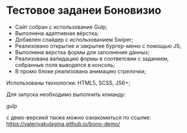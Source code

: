 # Тестовое заданеи Боновизио

- Сайт собран с использование Gulp;
- Выполнена адаптивная вёрстка;
- Добавлен слайдер с использованием Swiper;
- Реализовано открытие и закрытие бургер-меню с помощью JS;
- Выполнена верстка формы для заполнения данных;
- Реализована валидацию формы в соответсвии с заданием, собранные поля выводятся в консоль;
- В промо блоке реализована анимацию стрелочки;

Использованы технологии:
HTML5, SCSS, JS6+;

Для запуска необходимо выполнить команду:

gulp

с демо-версией также можно ознакомиться по ссылке:
https://valeriyakulagina.github.io/bono-demo/
